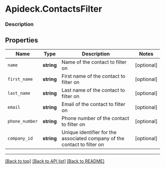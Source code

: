 # Apideck.ContactsFilter

### Description

## Properties
Name | Type | Description | Notes
------------ | ------------- | ------------- | -------------
`name` | **string** | Name of the contact to filter on | [optional] 
`first_name` | **string** | First name of the contact to filter on | [optional] 
`last_name` | **string** | Last name of the contact to filter on | [optional] 
`email` | **string** | Email of the contact to filter on | [optional] 
`phone_number` | **string** | Phone number of the contact to filter on | [optional] 
`company_id` | **string** | Unique identifier for the associated company of the contact to filter on | [optional] 





---

[[Back to top]](#) [[Back to API list]](../../../../README.md#documentation-for-api-endpoints) [[Back to README]](../../../../README.md)


